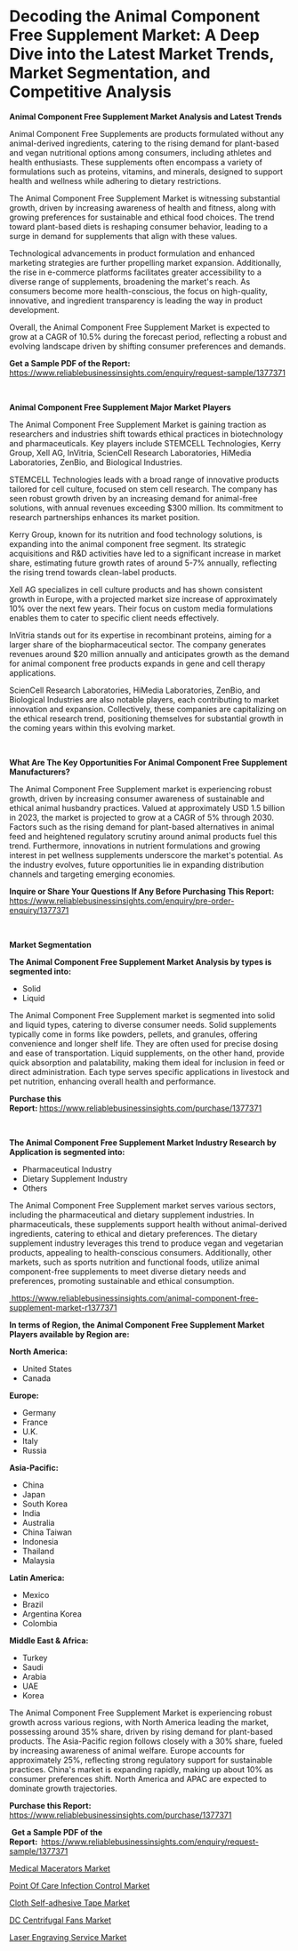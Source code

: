<p><h1>Decoding the Animal Component Free Supplement Market: A Deep Dive into the Latest Market Trends, Market Segmentation, and Competitive Analysis</h1></p><p><strong>Animal Component Free Supplement Market Analysis and Latest Trends</strong></p>
<p><p>Animal Component Free Supplements are products formulated without any animal-derived ingredients, catering to the rising demand for plant-based and vegan nutritional options among consumers, including athletes and health enthusiasts. These supplements often encompass a variety of formulations such as proteins, vitamins, and minerals, designed to support health and wellness while adhering to dietary restrictions.</p><p>The Animal Component Free Supplement Market is witnessing substantial growth, driven by increasing awareness of health and fitness, along with growing preferences for sustainable and ethical food choices. The trend toward plant-based diets is reshaping consumer behavior, leading to a surge in demand for supplements that align with these values. </p><p>Technological advancements in product formulation and enhanced marketing strategies are further propelling market expansion. Additionally, the rise in e-commerce platforms facilitates greater accessibility to a diverse range of supplements, broadening the market's reach. As consumers become more health-conscious, the focus on high-quality, innovative, and ingredient transparency is leading the way in product development. </p><p>Overall, the Animal Component Free Supplement Market is expected to grow at a CAGR of 10.5% during the forecast period, reflecting a robust and evolving landscape driven by shifting consumer preferences and demands.</p></p>
<p><strong>Get a Sample PDF of the Report:&nbsp;</strong> <a href="https://www.reliablebusinessinsights.com/enquiry/request-sample/1377371?utm_campaign=39&utm_medium=2&utm_source=Github&utm_content=ia&utm_term=24102024&utm_id=animal-component-free-supplement">https://www.reliablebusinessinsights.com/enquiry/request-sample/1377371</a></p>
<p>&nbsp;</p>
<p><strong>Animal Component Free Supplement Major Market Players</strong></p>
<p><p>The Animal Component Free Supplement Market is gaining traction as researchers and industries shift towards ethical practices in biotechnology and pharmaceuticals. Key players include STEMCELL Technologies, Kerry Group, Xell AG, InVitria, ScienCell Research Laboratories, HiMedia Laboratories, ZenBio, and Biological Industries.</p><p>STEMCELL Technologies leads with a broad range of innovative products tailored for cell culture, focused on stem cell research. The company has seen robust growth driven by an increasing demand for animal-free solutions, with annual revenues exceeding $300 million. Its commitment to research partnerships enhances its market position.</p><p>Kerry Group, known for its nutrition and food technology solutions, is expanding into the animal component free segment. Its strategic acquisitions and R&D activities have led to a significant increase in market share, estimating future growth rates of around 5-7% annually, reflecting the rising trend towards clean-label products.</p><p>Xell AG specializes in cell culture products and has shown consistent growth in Europe, with a projected market size increase of approximately 10% over the next few years. Their focus on custom media formulations enables them to cater to specific client needs effectively.</p><p>InVitria stands out for its expertise in recombinant proteins, aiming for a larger share of the biopharmaceutical sector. The company generates revenues around $20 million annually and anticipates growth as the demand for animal component free products expands in gene and cell therapy applications.</p><p>ScienCell Research Laboratories, HiMedia Laboratories, ZenBio, and Biological Industries are also notable players, each contributing to market innovation and expansion. Collectively, these companies are capitalizing on the ethical research trend, positioning themselves for substantial growth in the coming years within this evolving market.</p></p>
<p>&nbsp;</p>
<p><strong>What Are The Key Opportunities For Animal Component Free Supplement Manufacturers?</strong></p>
<p><p>The Animal Component Free Supplement market is experiencing robust growth, driven by increasing consumer awareness of sustainable and ethical animal husbandry practices. Valued at approximately USD 1.5 billion in 2023, the market is projected to grow at a CAGR of 5% through 2030. Factors such as the rising demand for plant-based alternatives in animal feed and heightened regulatory scrutiny around animal products fuel this trend. Furthermore, innovations in nutrient formulations and growing interest in pet wellness supplements underscore the market's potential. As the industry evolves, future opportunities lie in expanding distribution channels and targeting emerging economies. </p></p>
<p><strong>Inquire or Share Your Questions If Any Before Purchasing This Report:</strong> <a href="https://www.reliablebusinessinsights.com/enquiry/pre-order-enquiry/1377371?utm_campaign=39&utm_medium=2&utm_source=Github&utm_content=ia&utm_term=24102024&utm_id=animal-component-free-supplement">https://www.reliablebusinessinsights.com/enquiry/pre-order-enquiry/1377371</a></p>
<p>&nbsp;</p>
<p><strong>Market Segmentation</strong></p>
<p><strong>The Animal Component Free Supplement Market Analysis by types is segmented into:</strong></p>
<p><ul><li>Solid</li><li>Liquid</li></ul></p>
<p><p>The Animal Component Free Supplement market is segmented into solid and liquid types, catering to diverse consumer needs. Solid supplements typically come in forms like powders, pellets, and granules, offering convenience and longer shelf life. They are often used for precise dosing and ease of transportation. Liquid supplements, on the other hand, provide quick absorption and palatability, making them ideal for inclusion in feed or direct administration. Each type serves specific applications in livestock and pet nutrition, enhancing overall health and performance.</p></p>
<p><strong>Purchase this Report:&nbsp;</strong><a href="https://www.reliablebusinessinsights.com/purchase/1377371?utm_campaign=39&utm_medium=2&utm_source=Github&utm_content=ia&utm_term=24102024&utm_id=animal-component-free-supplement">https://www.reliablebusinessinsights.com/purchase/1377371</a></p>
<p>&nbsp;</p>
<p><strong>The Animal Component Free Supplement Market Industry Research by Application is segmented into:</strong></p>
<p><ul><li>Pharmaceutical Industry</li><li>Dietary Supplement Industry</li><li>Others</li></ul></p>
<p><p>The Animal Component Free Supplement market serves various sectors, including the pharmaceutical and dietary supplement industries. In pharmaceuticals, these supplements support health without animal-derived ingredients, catering to ethical and dietary preferences. The dietary supplement industry leverages this trend to produce vegan and vegetarian products, appealing to health-conscious consumers. Additionally, other markets, such as sports nutrition and functional foods, utilize animal component-free supplements to meet diverse dietary needs and preferences, promoting sustainable and ethical consumption.</p></p>
<p><a href="https://www.reliablebusinessinsights.com/animal-component-free-supplement-market-r1377371?utm_campaign=39&utm_medium=2&utm_source=Github&utm_content=ia&utm_term=24102024&utm_id=animal-component-free-supplement">&nbsp;https://www.reliablebusinessinsights.com/animal-component-free-supplement-market-r1377371</a></p>
<p><strong>In terms of Region, the Animal Component Free Supplement Market Players available by Region are:</strong></p>
<p>
    <p> <strong> North America: </strong>
        <ul>
            <li>United States</li>
            <li>Canada</li>
        </ul>
        </p> 
    <p> <strong> Europe: </strong>
        <ul>
            <li>Germany</li>
            <li>France</li>
            <li>U.K.</li>
            <li>Italy</li>
            <li>Russia</li>
        </ul>
        </p> 
    <p> <strong> Asia-Pacific: </strong>
        <ul>
            <li>China</li>
            <li>Japan</li>
            <li>South Korea</li>
            <li>India</li>
            <li>Australia</li>
            <li>China Taiwan</li>
            <li>Indonesia</li>
            <li>Thailand</li>
            <li>Malaysia</li>
        </ul>
        </p> 
    <p> <strong> Latin America: </strong>
        <ul>
            <li>Mexico</li>
            <li>Brazil</li>
            <li>Argentina Korea</li>
            <li>Colombia</li>
        </ul>
        </p> 
    <p> <strong> Middle East & Africa: </strong>
        <ul>
            <li>Turkey</li>
            <li>Saudi</li>
            <li>Arabia</li>
            <li>UAE</li>
            <li>Korea</li>
        </ul>
    </p>
    </p>
<p><p>The Animal Component Free Supplement Market is experiencing robust growth across various regions, with North America leading the market, possessing around 35% share, driven by rising demand for plant-based products. The Asia-Pacific region follows closely with a 30% share, fueled by increasing awareness of animal welfare. Europe accounts for approximately 25%, reflecting strong regulatory support for sustainable practices. China's market is expanding rapidly, making up about 10% as consumer preferences shift. North America and APAC are expected to dominate growth trajectories.</p></p>
<p><strong>Purchase this Report: </strong><a href="https://www.reliablebusinessinsights.com/purchase/1377371?utm_campaign=39&utm_medium=2&utm_source=Github&utm_content=ia&utm_term=24102024&utm_id=animal-component-free-supplement">https://www.reliablebusinessinsights.com/purchase/1377371</a></p>
<p>&nbsp;<strong>Get a Sample PDF of the Report:&nbsp;&nbsp;</strong><a href="https://www.reliablebusinessinsights.com/enquiry/request-sample/1377371?utm_campaign=39&utm_medium=2&utm_source=Github&utm_content=ia&utm_term=24102024&utm_id=animal-component-free-supplement">https://www.reliablebusinessinsights.com/enquiry/request-sample/1377371</a></p>
<p><strong></strong></p>
<p><p><a href="https://www.linkedin.com/pulse/global-perspectives-medical-macerators-market-trends-challenges-yknjc?utm_campaign=39&utm_medium=2&utm_source=Github&utm_content=ia&utm_term=24102024&utm_id=animal-component-free-supplement">Medical Macerators Market</a></p><p><a href="https://github.com/mac1evjen/Market-Research-Report-List-1/blob/main/point-of-care-infection-control-market.md?utm_campaign=39&utm_medium=2&utm_source=Github&utm_content=ia&utm_term=24102024&utm_id=animal-component-free-supplement">Point Of Care Infection Control Market</a></p><p><a href="https://github.com/hegwervaemeruk/Market-Research-Report-List-1/blob/main/cloth-self-adhesive-tape-market.md?utm_campaign=39&utm_medium=2&utm_source=Github&utm_content=ia&utm_term=24102024&utm_id=animal-component-free-supplement">Cloth Self-adhesive Tape Market</a></p><p><a href="https://issuu.com/reportprime-2/docs/dc-centrifugal-fans-market-size-203_6d7a78aa9b9cdc?utm_campaign=39&utm_medium=2&utm_source=Github&utm_content=ia&utm_term=24102024&utm_id=animal-component-free-supplement">DC Centrifugal Fans Market</a></p><p><a href="https://www.linkedin.com/pulse/regional-adaptations-global-laser-engraving-service-market-tm6ve?utm_campaign=39&utm_medium=2&utm_source=Github&utm_content=ia&utm_term=24102024&utm_id=animal-component-free-supplement">Laser Engraving Service Market</a></p></p>